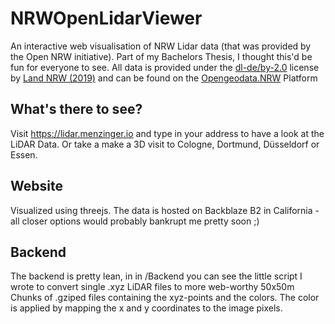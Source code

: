 # NRWOpenLidarViewer
An interactive web visualisation of NRW Lidar data (that was provided by the Open NRW initiative). Part of my Bachelors Thesis, I thought this'd be fun for everyone to see. All data is provided under the [dl-de/by-2.0](https://www.govdata.de/dl-de/by-2-0) license by [Land NRW (2019)](https://open.nrw) and can be found on the [Opengeodata.NRW](https://www.opengeodata.nrw.de/produkte/geobasis/dom/dom1l/index.html) Platform


## What's there to see?
Visit https://lidar.menzinger.io and type in your address to have a look at the LiDAR Data. Or take a make a 3D visit to Cologne, Dortmund, Düsseldorf or Essen.  

## Website
Visualized using threejs. The data is hosted on Backblaze B2 in California - all closer options would probably bankrupt me pretty soon ;)

## Backend
The backend is pretty lean, in in /Backend you can see the little script I wrote to convert single .xyz LiDAR files to more web-worthy 50x50m Chunks of .gziped files containing the xyz-points and the colors. The color is applied by mapping the x and y coordinates to the image pixels. 

